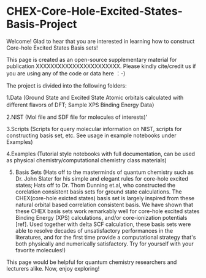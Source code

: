 # CHEX-Core-Hole-Excited-States-Basis-Project

Welcome! Glad to hear that you are interested in learning how to construct Core-hole Excited States Basis sets!

This page is created as an open-source supplementary material for publication XXXXXXXXXXXXXXXXXXXXXXX. Please kindly cite/credit us if you are using any of the code or data here ：-）


The project is divided into the following folders:

1.Data  (Ground State and Excited State Atomic orbitals calculated with different flavors of DFT; Sample XPS Binding Energy Data） 

2.NIST  (Mol file and SDF file for molecules of interests)'

3.Scripts (Scripts for query molecular information on NIST, scripts for constructing basis set, etc. See usage in example notebooks under Examples)

4.Examples (Tutorial style notebooks with full documentation, can be used as physical chemistry/computational chemistry class materials)

5. Basis Sets (Hats off to the masterminds of quantum chemistry such as Dr. John Slater for his simple and elegant rules for core-hole excited states; Hats off to 
Dr. Thom Dunning et.al, who constructed the corelation consistent basis sets for ground state calculations. The CHEX(core-hole exicted states) basis set is largely 
inspired from these natural orbital based correlation consistent basis. We have shown that these CHEX basis sets work remarkably well for core-hole excited states 
Binding Energy (XPS) calculations, and/or core-ionization potentials [ref]. Used together with delta SCF calculation, these basis sets were able to resolve decades 
of unsatisfactory performances in the literatures, and for the first time provide a computational strategy that's both physically and numerically satisfactory. 
Try for yourself with your favorite molecules!)

This page would be helpful for quantum chemistry researchers and lecturers alike. Now, enjoy exploring! 



